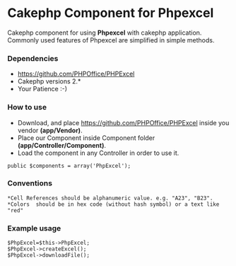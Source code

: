 # Cakephp Component for Phpexcel
  Cakephp component for using **Phpexcel** with cakephp application. Commonly used features of Phpexcel are  simplified in simple   methods.
  
### Dependencies
 * https://github.com/PHPOffice/PHPExcel
 * Cakephp versions 2.*
 * Your Patience :-)

### How to use
 * Download, and place https://github.com/PHPOffice/PHPExcel inside you vendor **(app/Vendor)**.
 * Place our Component inside Component folder **(app/Controller/Component)**.
 * Load the component in any Controller in order to use it.
    
  ```public $components = array('PhpExcel');``` 

### Conventions
    *Cell References should be alphanumeric value. e.g. "A23", "B23".
    *Colors  should be in hex code (without hash symbol) or a text like "red"
  
### Example usage

    $PhpExcel=$this->PhpExcel;
    $PhpExcel->createExcel();
    $PhpExcel->downloadFile();
   
